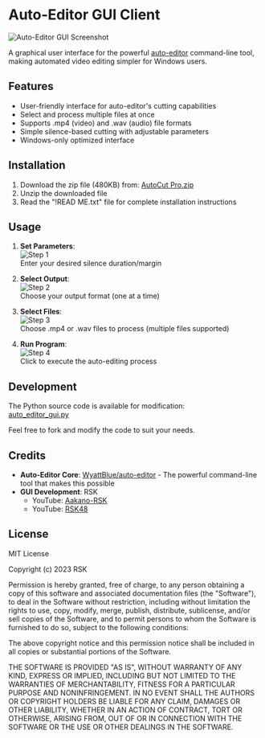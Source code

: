 # Auto-Editor GUI Client

![Auto-Editor GUI Screenshot](https://i.imgur.com/JviStmf.png)

A graphical user interface for the powerful [auto-editor](https://github.com/WyattBlue/auto-editor) command-line tool, making automated video editing simpler for Windows users.

## Features

- User-friendly interface for auto-editor's cutting capabilities
- Select and process multiple files at once
- Supports .mp4 (video) and .wav (audio) file formats
- Simple silence-based cutting with adjustable parameters
- Windows-only optimized interface

## Installation

1. Download the zip file (480KB) from: [AutoCut Pro.zip](https://github.com/RSK48/Auto-editor-mint-/blob/main/AutoCut%20Pro.zip)
2. Unzip the downloaded file
3. Read the "!READ ME.txt" file for complete installation instructions

## Usage

1. **Set Parameters**:  
   ![Step 1](https://i.imgur.com/nkHghyE.png)  
   Enter your desired silence duration/margin

2. **Select Output**:  
   ![Step 2](https://i.imgur.com/l1Rcnp0.png)  
   Choose your output format (one at a time)

3. **Select Files**:  
   ![Step 3](https://i.imgur.com/uqwqzDd.png)  
   Choose .mp4 or .wav files to process (multiple files supported)

4. **Run Program**:  
   ![Step 4](https://i.imgur.com/8XUhCsl.png)  
   Click to execute the auto-editing process

## Development

The Python source code is available for modification:  
[auto_editor_gui.py](https://github.com/RSK48/Auto-editor-mint-/blob/main/auto_editor_gui.py)

Feel free to fork and modify the code to suit your needs.

## Credits

- **Auto-Editor Core**: [WyattBlue/auto-editor](https://github.com/WyattBlue/auto-editor) - The powerful command-line tool that makes this possible
- **GUI Development**: RSK  
  - YouTube: [Aakano-RSK](https://www.youtube.com/@aakano-rsk)  
  - YouTube: [RSK48](https://www.youtube.com/@RSK48)  

## License

MIT License

Copyright (c) 2023 RSK

Permission is hereby granted, free of charge, to any person obtaining a copy
of this software and associated documentation files (the "Software"), to deal
in the Software without restriction, including without limitation the rights
to use, copy, modify, merge, publish, distribute, sublicense, and/or sell
copies of the Software, and to permit persons to whom the Software is
furnished to do so, subject to the following conditions:

The above copyright notice and this permission notice shall be included in all
copies or substantial portions of the Software.

THE SOFTWARE IS PROVIDED "AS IS", WITHOUT WARRANTY OF ANY KIND, EXPRESS OR
IMPLIED, INCLUDING BUT NOT LIMITED TO THE WARRANTIES OF MERCHANTABILITY,
FITNESS FOR A PARTICULAR PURPOSE AND NONINFRINGEMENT. IN NO EVENT SHALL THE
AUTHORS OR COPYRIGHT HOLDERS BE LIABLE FOR ANY CLAIM, DAMAGES OR OTHER
LIABILITY, WHETHER IN AN ACTION OF CONTRACT, TORT OR OTHERWISE, ARISING FROM,
OUT OF OR IN CONNECTION WITH THE SOFTWARE OR THE USE OR OTHER DEALINGS IN THE
SOFTWARE.
